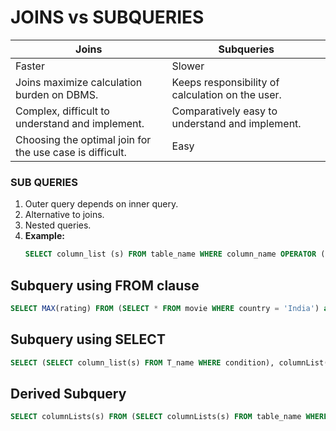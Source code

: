 # JOINS vs SUBQUERIES

| Joins | Subqueries |
| --- | --- |
|  Faster | Slower |
| Joins maximize calculation burden on DBMS. | Keeps responsibility of calculation on the user. |
| Complex, difficult to understand and implement. | Comparatively easy to understand and implement. |
| Choosing the optimal join for the use case is difficult. | Easy |

### SUB QUERIES

1. Outer query depends on inner query.
2. Alternative to joins.
3. Nested queries.
4. **Example:**
   ```sql
   SELECT column_list (s) FROM table_name WHERE column_name OPERATOR (SELECT column_list (s) FROM table_name [WHERE]);


## Subquery using FROM clause 
   ```sql
   SELECT MAX(rating) FROM (SELECT * FROM movie WHERE country = 'India') as temp;
   ```

## Subquery using SELECT
   ```sql
   SELECT (SELECT column_list(s) FROM T_name WHERE condition), columnList(s) FROM T2_name WHERE condition;
   ```

## Derived Subquery

   ```sql
   SELECT columnLists(s) FROM (SELECT columnLists(s) FROM table_name WHERE [condition]) as new_table_name;
   ```